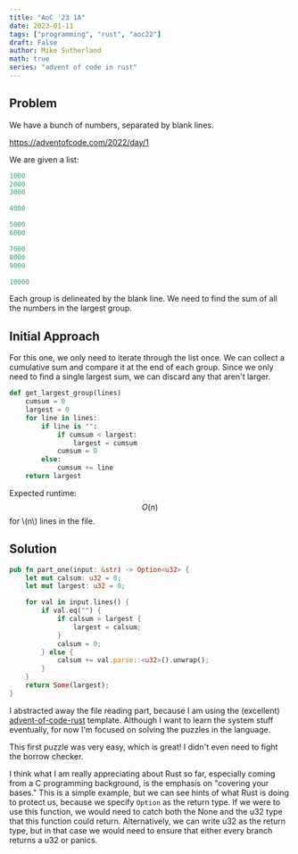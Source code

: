 ```yaml
---
title: "AoC '23 1A"
date: 2023-01-11
tags: ["programming", "rust", "aoc22"]
draft: False
author: Mike Sutherland
math: true
series: "advent of code in rust"
---
```


## Problem

We have a bunch of numbers, separated by blank lines.

<!--more-->

https://adventofcode.com/2022/day/1

We are given a list:

```python
1000
2000
3000

4000

5000
6000

7000
8000
9000

10000
```

Each group is delineated by the blank line. We need to find the sum of all the numbers in the largest group.

## Initial Approach

For this one, we only need to iterate through the list once. We can collect a cumulative sum and compare it at the end of each group. Since we only need to find a single largest sum, we can discard any that aren't larger.

```python
def get_largest_group(lines)
    cumsum = 0
    largest = 0
    for line in lines:
        if line is "":
            if cumsum < largest:
                largest = cumsum
            cumsum = 0
        else:
            cumsum += line
    return largest
```

Expected runtime: $$O(n)$$ for \\(n\\) lines in the file.

## Solution

```rust
pub fn part_one(input: &str) -> Option<u32> {
    let mut calsum: u32 = 0;
    let mut largest: u32 = 0;

    for val in input.lines() {
        if val.eq("") {
            if calsum > largest {
                largest = calsum;
            }
            calsum = 0;
        } else {
            calsum += val.parse::<u32>().unwrap();
        }
    }
    return Some(largest);
}
```

I abstracted away the file reading part, because I am using the (excellent) [advent-of-code-rust](https://github.com/fspoettel/advent-of-code-rust) template. Although I want to learn the system stuff eventually, for now I'm focused on solving the puzzles in the language.

This first puzzle was very easy, which is great! I didn't even need to fight the borrow checker.

I think what I am really appreciating about Rust so far, especially coming from a C programming background, is the emphasis on "covering your bases." This is a simple example, but we can see hints of what Rust is doing to protect us, because we specify `Option` as the return type. If we were to use this function, we would need to catch both the None and the u32 type that this function could return. Alternatively, we can write u32 as the return type, but in that case we would need to ensure that either every branch returns a u32 or panics.
